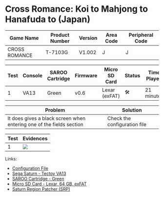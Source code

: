 # Cross Romance: Koi to Mahjong to Hanafuda to (Japan)

| Game Name     | Product Number | Version | Area Code | Peripheral Code |
| ------------- | -------------- | ------- | --------- | --------------- |
| CROSS ROMANCE | T-7103G        | V1.002  | J         | J               |

| Test | Console | SAROO Cartridge | Firmware | Micro SD Card | Status              | Time Played |
| ---- | ------- | --------------- | -------- | ------------- | ------------------- | ----------- |
| 1    | VA13    | Green           | v0.6     | Lexar (exFAT) | :hammer_and_wrench: | 21 minutes  |

| Problem                                                              | Solution                     |
| -------------------------------------------------------------------- | ---------------------------- |
| It does gives a black screen when entering one of the fields section | Check the configuration file |

| Test | Evidences                                                                                        |
| ---- | ------------------------------------------------------------------------------------------------ |
| 1    | [![](https://img.youtube.com/vi/w1En08XZRW8/0.jpg)](https://www.youtube.com/watch?v=w1En08XZRW8) |

Links:

- [Configuration File](https://github.com/williamdsw/saroo-configuration-list/blob/master/Regions/Retails/Japan/T-7103G/README.md)
- [Sega Saturn - Tectoy VA13](../../../../Info/Consoles/VA13/README.md)
- [SAROO Cartridge - Green](../../../../Info/Cartridges/RetroGameParadiseStore/1.32F/README.md)
- [Micro SD Card - Lexar, 64 GB, exFAT](../../../../Info/SdCards/Lexar/64GB/exfat/README.md)
- [Saturn Region Patcher (SRP)](https://segaxtreme.net/resources/saturn-region-patcher.81/download)
